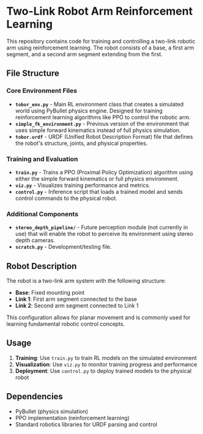 # Two-Link Robot Arm Reinforcement Learning

This repository contains code for training and controlling a two-link robotic arm using reinforcement learning. The robot consists of a base, a first arm segment, and a second arm segment extending from the first.

## File Structure

### Core Environment Files
- **`tobor_env.py`** - Main RL environment class that creates a simulated world using PyBullet physics engine. Designed for training reinforcement learning algorithms like PPO to control the robotic arm.
- **`simple_fk_environment.py`** - Previous version of the environment that uses simple forward kinematics instead of full physics simulation.
- **`tobor.urdf`** - URDF (Unified Robot Description Format) file that defines the robot's structure, joints, and physical properties.

### Training and Evaluation
- **`train.py`** - Trains a PPO (Proximal Policy Optimization) algorithm using either the simple forward kinematics or full physics environment.
- **`viz.py`** - Visualizes training performance and metrics.
- **`control.py`** - Inference script that loads a trained model and sends control commands to the physical robot.

### Additional Components
- **`stereo_depth_pipeline/`** - Future perception module (not currently in use) that will enable the robot to perceive its environment using stereo depth cameras.
- **`scratch.py`** - Development/testing file.

## Robot Description

The robot is a two-link arm system with the following structure:
- **Base**: Fixed mounting point
- **Link 1**: First arm segment connected to the base
- **Link 2**: Second arm segment connected to Link 1

This configuration allows for planar movement and is commonly used for learning fundamental robotic control concepts.

## Usage

1. **Training**: Use `train.py` to train RL models on the simulated environment
2. **Visualization**: Use `viz.py` to monitor training progress and performance
3. **Deployment**: Use `control.py` to deploy trained models to the physical robot

## Dependencies

- PyBullet (physics simulation)
- PPO implementation (reinforcement learning)
- Standard robotics libraries for URDF parsing and control 